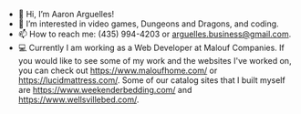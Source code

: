 - 👋 Hi, I’m Aaron Arguelles!
- 👀 I’m interested in video games, Dungeons and Dragons, and coding.
- 📫 How to reach me: (435) 994-4203 or arguelles.business@gmail.com.
- 💻 Currently I am working as a Web Developer at Malouf Companies. If you would like to see some of my work and the websites I've worked on, you can check out https://www.maloufhome.com/ or https://lucidmattress.com/. Some of our catalog sites that I built myself are https://www.weekenderbedding.com/ and https://www.wellsvillebed.com/.

<!---
codingWithAaron/codingWithAaron is a ✨ special ✨ repository because its `README.md` (this file) appears on your GitHub profile.
You can click the Preview link to take a look at your changes.
--->
